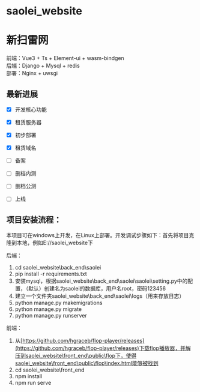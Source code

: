 # saolei_website
# 新扫雷网

前端：Vue3 + Ts + Element-ui + wasm-bindgen  
后端：Django + Mysql + redis  
部署：Nginx + uwsgi  

## 最新进展
- [x] 开发核心功能
- [x] 租赁服务器
- [x] 初步部署
- [x] 租赁域名
- [ ] 备案
- [ ] 删档内测
- [ ] 删档公测
- [ ] 上线


## 项目安装流程：

本项目可在windows上开发，在Linux上部署。开发调试步骤如下：首先将项目克隆到本地，例如E://saolei_website下

后端：
1. cd saolei_website\back_end\saolei
1. pip install -r requirements.txt
1. 安装mysql，根据saolei_website\back_end\saolei\saolei\setting.py中的配置，（默认）创建名为saolei的数据库，用户名root，密码123456
1. 建立一个文件夹saolei_website\back_end\saolei\logs（用来存放日志）
1. python manage.py makemigrations
1. python manage.py migrate
1. python manage.py runserver

前端：
1. 从[https://github.com/hgraceb/flop-player/releases](https://github.com/hgraceb/flop-player/releases)下载flop播放器，并解压到saolei_website\front_end\public\flop下，使得saolei_website\front_end\public\flop\index.html能够被找到
1. cd saolei_website\front_end
1. npm install
1. npm run serve

